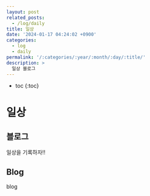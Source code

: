 ```yaml
---
layout: post
related_posts:
  - /log/daily
title: 일상
date: '2024-01-17 04:24:02 +0900'
categories:
  - log
  - daily
permalink: '/:categories/:year/:month/:day/:title/'
description: >
  일상 블로그
---
```


* toc
{:toc}

# 일상

## 블로그

일상을 기록하자!!

## Blog

blog
